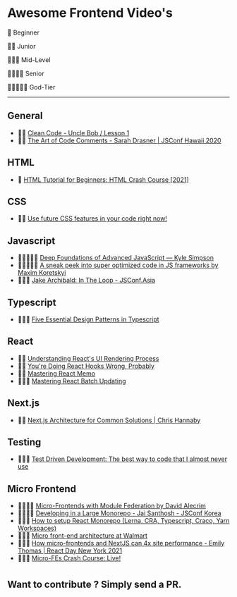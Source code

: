 # Awesome Frontend Video's

🌟 Beginner

🌟🌟 Junior

🌟🌟🌟 Mid-Level

🌟🌟🌟🌟 Senior

🌟🌟🌟🌟🌟 God-Tier

----


##  **General** 
* 🌟🌟 [Clean Code - Uncle Bob / Lesson 1](https://www.youtube.com/watch?v=7EmboKQH8lM&list=WL&index=18)
* 🌟🌟 [The Art of Code Comments - Sarah Drasner | JSConf Hawaii 2020](https://www.youtube.com/watch?v=yhF7OmuIILc&list=LL&index=5)

##  **HTML** 
* 🌟 [HTML Tutorial for Beginners: HTML Crash Course [2021]](https://www.youtube.com/watch?v=qz0aGYrrlhU)

##  **CSS** 
* 🌟🌟 [Use future CSS features in your code right now!](https://www.youtube.com/watch?v=Ek1JP3BzbhY&list=WL&index=13)

##  **Javascript** 
* 🌟🌟🌟🌟🌟 [Deep Foundations of Advanced JavaScript — Kyle Simpson](https://www.youtube.com/watch?v=HcW5-P2SNec&list=PL7TWHDHuOUJu2CF_iSCczuNZviKfsMx5T&index=1)
* 🌟🌟🌟🌟🌟 [ A sneak peek into super optimized code in JS frameworks by Maxim Koretskyi](https://www.youtube.com/watch?v=_VHNTC67NR8&list=PL7TWHDHuOUJu2CF_iSCczuNZviKfsMx5T&index=3)
* 🌟🌟🌟 [Jake Archibald: In The Loop - JSConf.Asia](https://www.youtube.com/watch?v=cCOL7MC4Pl0)

##  **Typescript** 
* 🌟🌟🌟 [Five Essential Design Patterns in Typescript](https://www.youtube.com/watch?v=JBu2ZTPgiKI&list=WL&index=1)

##  **React** 
* 🌟🌟 [Understanding React's UI Rendering Process](https://www.youtube.com/watch?v=i793Qm6kv3U&list=WL&index=24)
* 🌟🌟 [You're Doing React Hooks Wrong, Probably](https://www.youtube.com/watch?v=56_OUG-0wgI)
* 🌟🌟 [Mastering React Memo](https://www.youtube.com/watch?v=DEPwA3mv_R8)
* 🌟🌟🌟 [Mastering React Batch Updating](https://www.youtube.com/watch?v=MlDTHzK1vKI&list=LL&index=1)

## **Next.js**
* 🌟🌟 [Next.js Architecture for Common Solutions  | Chris Hannaby](https://www.youtube.com/watch?v=ZGAR8RdBdok)

## **Testing**
* 🌟🌟🌟 [Test Driven Development: The best way to code that I almost never use](https://www.youtube.com/watch?v=EH9Suo_J4Ks)


##  **Micro Frontend** 
* 🌟🌟🌟🌟 [Micro-Frontends  with Module Federation by David Alecrim](https://www.youtube.com/watch?v=Vzp6QSc3SUY&list=WL&index=27)
* 🌟🌟🌟🌟 [Developing in a Large Monorepo - Jai Santhosh - JSConf Korea](https://www.youtube.com/watch?v=pTi0MQbD7No)
* 🌟🌟🌟 [How to setup React Monorepo (Lerna, CRA, Typescript, Craco, Yarn Workspaces)](https://www.youtube.com/watch?v=zQUpNa1hZIA)
* 🌟🌟🌟 [Micro front-end architecture at Walmart](https://www.youtube.com/watch?v=BcpDr0CcIxA)
* 🌟🌟🌟 [How micro-frontends and NextJS can 4x site performance - Emily Thomas | React Day New York 2021](https://www.youtube.com/watch?v=AzZSQynKJVk)
* 🌟🌟🌟 [Micro-FEs Crash Course: Live!](https://www.youtube.com/watch?v=RonRwypIVaw)

#
## Want to contribute ? Simply send a PR.